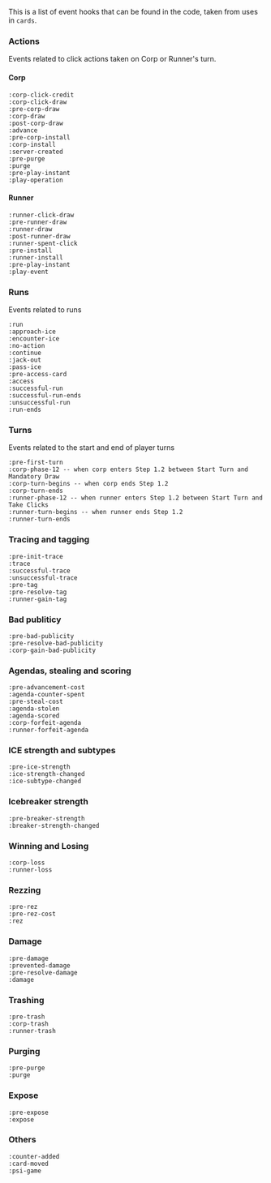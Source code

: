 This is a list of event hooks that can be found in the code, taken from uses in `cards`.

### Actions
Events related to click actions taken on Corp or Runner's turn.

#### Corp
    :corp-click-credit
    :corp-click-draw
    :pre-corp-draw
    :corp-draw
    :post-corp-draw
    :advance
    :pre-corp-install
    :corp-install
    :server-created
    :pre-purge
    :purge
    :pre-play-instant
    :play-operation

#### Runner
    :runner-click-draw
    :pre-runner-draw
    :runner-draw
    :post-runner-draw
    :runner-spent-click
    :pre-install
    :runner-install
    :pre-play-instant
    :play-event

### Runs
Events related to runs

    :run
    :approach-ice
    :encounter-ice
    :no-action
    :continue
    :jack-out
    :pass-ice
    :pre-access-card
    :access
    :successful-run
    :successful-run-ends
    :unsuccessful-run
    :run-ends

### Turns
Events related to the start and end of player turns

    :pre-first-turn
    :corp-phase-12 -- when corp enters Step 1.2 between Start Turn and Mandatory Draw
    :corp-turn-begins -- when corp ends Step 1.2
    :corp-turn-ends
    :runner-phase-12 -- when runner enters Step 1.2 between Start Turn and Take Clicks
    :runner-turn-begins -- when runner ends Step 1.2 
    :runner-turn-ends

### Tracing and tagging
    :pre-init-trace
    :trace
    :successful-trace
    :unsuccessful-trace
    :pre-tag
    :pre-resolve-tag
    :runner-gain-tag

### Bad publiticy
    :pre-bad-publicity
    :pre-resolve-bad-publicity
    :corp-gain-bad-publicity

### Agendas, stealing and scoring
    :pre-advancement-cost
    :agenda-counter-spent
    :pre-steal-cost
    :agenda-stolen
    :agenda-scored
    :corp-forfeit-agenda
    :runner-forfeit-agenda

### ICE strength and subtypes
    :pre-ice-strength
    :ice-strength-changed
    :ice-subtype-changed

### Icebreaker strength
    :pre-breaker-strength
    :breaker-strength-changed

### Winning and Losing
    :corp-loss
    :runner-loss

### Rezzing
    :pre-rez
    :pre-rez-cost
    :rez

### Damage
    :pre-damage
    :prevented-damage
    :pre-resolve-damage
    :damage

### Trashing
    :pre-trash
    :corp-trash
    :runner-trash

### Purging
    :pre-purge
    :purge

### Expose
    :pre-expose
    :expose

### Others
    :counter-added
    :card-moved
    :psi-game
